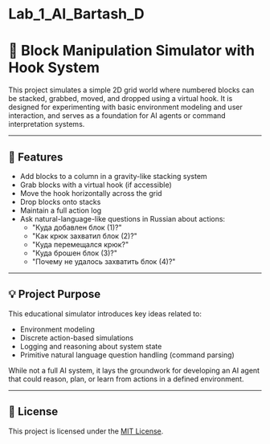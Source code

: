 # Lab_1_AI_Bartash_D

# 🧱 Block Manipulation Simulator with Hook System

This project simulates a simple 2D grid world where numbered blocks can be stacked, grabbed, moved, and dropped using a virtual hook. It is designed for experimenting with basic environment modeling and user interaction, and serves as a foundation for AI agents or command interpretation systems.

---

## 🎯 Features

- Add blocks to a column in a gravity-like stacking system
- Grab blocks with a virtual hook (if accessible)
- Move the hook horizontally across the grid
- Drop blocks onto stacks
- Maintain a full action log
- Ask natural-language-like questions in Russian about actions:
  - "Куда добавлен блок (1)?"
  - "Как крюк захватил блок (2)?"
  - "Куда перемещался крюк?"
  - "Куда брошен блок (3)?"
  - "Почему не удалось захватить блок (4)?"

---

## 💡 Project Purpose

This educational simulator introduces key ideas related to:

- Environment modeling
- Discrete action-based simulations
- Logging and reasoning about system state
- Primitive natural language question handling (command parsing)

While not a full AI system, it lays the groundwork for developing an AI agent that could reason, plan, or learn from actions in a defined environment.

---

## 📜 License

This project is licensed under the [MIT License](LICENSE).

